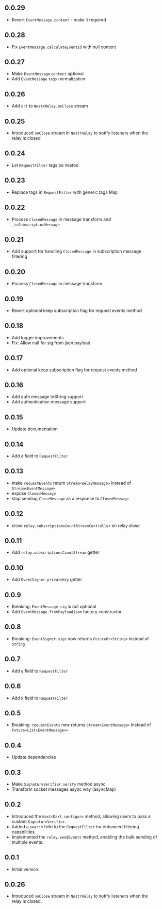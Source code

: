 ## 0.0.29

* Revert `EventMessage.content` - make it required

## 0.0.28

* Fix `EventMessage.calculateEventId` with null content

## 0.0.27

* Make `EventMessage` `content` optional
* Add `EventMessage` `tags` normalization

## 0.0.26

* Add `url` to `NostrRelay.onClose` stream

## 0.0.25

* Introduced `onClose` stream in `NostrRelay` to notify listeners when the relay is closed

## 0.0.24

* Let `RequestFilter` tags be nested

## 0.0.23

* Replace tags in `RequestFilter` with generic tags Map

## 0.0.22

* Process `ClosedMessage` in message transform and `_isSubscriptionMessage`

## 0.0.21

* Add support for handling `ClosedMessage` in subscription message filtering

## 0.0.20

* Process `ClosedMessage` in message transform

## 0.0.19

* Revert optional keep subscription flag for request events method

## 0.0.18

* Add logger improvements
* Fix: Allow null for sig from json payload

## 0.0.17

* Add optional keep subscription flag for request events method

## 0.0.16

* Add auth message toString support
* Add authentication message support

## 0.0.15

* Update documentation

## 0.0.14

* Add `d` field to `RequestFilter`

## 0.0.13

* make `requestEvents` return `Stream<RelayMessage>` instead of `Stream<EventMessage>`
* expose `ClosedMessage`
* stop sending `CloseMessage` as a response to `ClosedMessage`

## 0.0.12

* close `relay.subscriptionsCountStreamController` on relay close

## 0.0.11

* Add `relay.subscriptionsCountStream` getter

## 0.0.10

* Add `EventSigner.privateKey` getter

## 0.0.9

* Breaking: `EventMessage.sig` is not optional
* Add `EventMessage.fromPayloadJson` factory constructor

## 0.0.8

* Breaking: `EventSigner.sign` now returns `FutureOr<String>` instead of `String`

## 0.0.7

* Add `q` field to `RequestFilter`

## 0.0.6

* Add `k` field to `RequestFilter`

## 0.0.5

* Breaking: `requestEvents` now returns `Stream<EventMessage>` instead of `Future<List<EventMessage>>`

## 0.0.4

* Update dependencies

## 0.0.3

* Make `SignatureVerifier.verify` method async
* Transform socket messages async way (asyncMap)

## 0.0.2

* Introduced the `NostrDart.configure` method, allowing users to pass a custom `SignatureVerifier`.
* Added a `search` field to the `RequestFilter` for enhanced filtering capabilities.
* Implemented the `relay.sendEvents` method, enabling the bulk sending of multiple events.

## 0.0.1

- Initial version.

## 0.0.26

* Introduced `onClose` stream in `NostrRelay` to notify listeners when the relay is closed.
